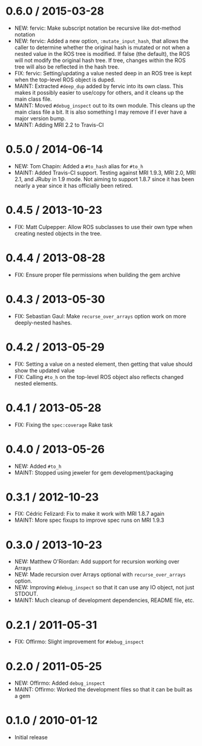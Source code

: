 0.6.0 / 2015-03-28
==================

* NEW: fervic: Make subscript notation be recursive like dot-method notation
* NEW: fervic: Added a new option, `:mutate_input_hash`, that allows the caller
  to determine whether the original hash is mutated or not when a nested value
  in the ROS tree is modified. If false (the default), the ROS will not modify
  the original hash tree. If tree, changes within the ROS tree will also be
  reflected in the hash tree.
* FIX: fervic: Setting/updating a value nested deep in an ROS tree is kept
  when the top-level ROS object is duped.
* MAINT: Extracted `#deep_dup` added by fervic into its own class. This makes it
  possibly easier to use/copy for others, and it cleans up the main class file.
* MAINT: Moved `#debug_inspect` out to its own module. This cleans up the main
  class file a bit. It is also something I may remove if I ever have a major
  version bump.
* MAINT: Adding MRI 2.2 to Travis-CI

0.5.0 / 2014-06-14
==================

* NEW: Tom Chapin: Added a `#to_hash` alias for `#to_h`
* MAINT: Added Travis-CI support. Testing against MRI 1.9.3, MRI 2.0, MRI 2.1,
  and JRuby in 1.9 mode. Not aiming to support 1.8.7 since it has been nearly a
  year since it has officially been retired.

0.4.5 / 2013-10-23
==================

* FIX: Matt Culpepper: Allow ROS subclasses to use their own type when creating
  nested objects in the tree.

0.4.4 / 2013-08-28
==================

* FIX: Ensure proper file permissions when building the gem archive

0.4.3 / 2013-05-30
==================

* FIX: Sebastian Gaul: Make `recurse_over_arrays` option work on more
  deeply-nested hashes.

0.4.2 / 2013-05-29
==================

* FIX: Setting a value on a nested element, then getting that value should show
  the updated value
* FIX: Calling `#to_h` on the top-level ROS object also reflects changed nested
  elements.

0.4.1 / 2013-05-28
==================

* FIX: Fixing the `spec:coverage` Rake task

0.4.0 / 2013-05-26
==================

* NEW: Added `#to_h`
* MAINT: Stopped using jeweler for gem development/packaging

0.3.1 / 2012-10-23
==================

* FIX: Cédric Felizard: Fix to make it work with MRI 1.8.7 again
* MAINT: More spec fixups to improve spec runs on MRI 1.9.3

0.3.0 / 2013-10-23
==================

* NEW: Matthew O'Riordan: Add support for recursion working over Arrays
* NEW: Made recursion over Arrays optional with `recurse_over_arrays` option.
* NEW: Improving `#debug_inspect` so that it can use any IO object, not just
  STDOUT.
* MAINT: Much cleanup of development dependencies, README file, etc.

0.2.1 / 2011-05-31
==================

* FIX: Offirmo: Slight improvement for `#debug_inspect`

0.2.0 / 2011-05-25
==================

* NEW: Offirmo: Added `debug_inspect`
* MAINT: Offirmo: Worked the development files so that it can be built as a gem

0.1.0 / 2010-01-12
==================

* Initial release
